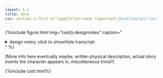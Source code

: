 ```yaml
---
layout: 1.1
title: Joce
css: section a:first-of-type{filter:none !important;}#cast{margin-top:5rem;}
---
```

{%include figure.html
	img="cast/j-designnotes"
	caption="<details><summary>design notes; click to show/hide transcript</summary><ul><li>stocky</li><li>mildly unkempt</li><li>practical</li></ul>&nbsp;<ul><li>hair does what it wants, try not to obscure brows</li><li>[hair bun] falls over the day</li><li>[eyebrows are] messy</li><li>[face & eye shape are] angular</li><li>disheveled [shirt] collar</li><li>military shirt + cargo pants</li><li>fingerless gloves</li><li>hands are a mess</li><li>[pants] cover shoe</li><li>hiking boots, flat</li></ul>&nbsp;<ul><li>not shown: assorted scratches, acne scars (especially on face)</li></ul></details>"
%}

\[More info here eventually maybe; written physical description, actual story events the character appears in, miscellaneous trivia?]

{%include cast.html%}